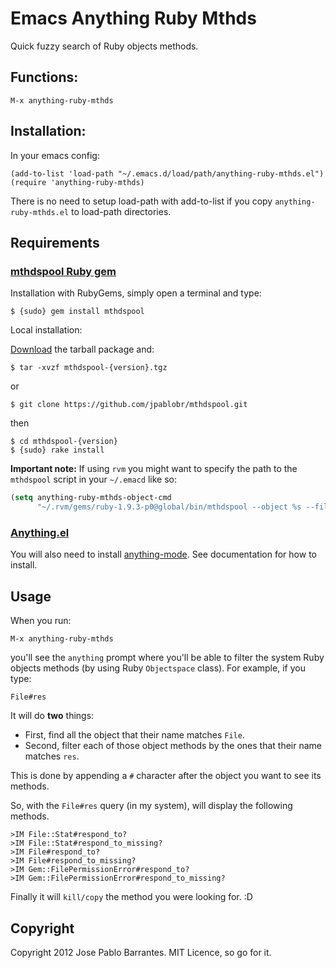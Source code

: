 Emacs Anything Ruby Mthds
========================

Quick fuzzy search of Ruby objects methods.

## Functions:

```
M-x anything-ruby-mthds
```

## Installation:

In your emacs config:

```
(add-to-list 'load-path "~/.emacs.d/load/path/anything-ruby-mthds.el")
(require 'anything-ruby-mthds)
```

There is no need to setup load-path with add-to-list if you copy
`anything-ruby-mthds.el` to load-path directories.

## Requirements

### [mthdspool Ruby gem](http://github.com/jpablobr/mthdspool)

Installation with RubyGems, simply open a terminal and type:

    $ {sudo} gem install mthdspool

Local installation:

[Download](http://github.com/jpablobr/mthdspool/download) the tarball package and:

    $ tar -xvzf mthdspool-{version}.tgz

or

    $ git clone https://github.com/jpablobr/mthdspool.git

then 

    $ cd mthdspool-{version}
    $ {sudo} rake install

__Important note:__ If using `rvm` you might want to specify the path
to the `mthdspool` script in your `~/.emacd` like so:

```lisp
(setq anything-ruby-mthds-object-cmd
      "~/.rvm/gems/ruby-1.9.3-p0@global/bin/mthdspool --object %s --filter %s")
```

### [Anything.el](http://www.emacswiki.org/emacs/Anything)
You will also need to install
[anything-mode](http://www.emacswiki.org/emacs/Anything). See
documentation for how to install.


## Usage

When you run:

    M-x anything-ruby-mthds

you'll see the `anything` prompt where you'll be able to filter the
system Ruby objects methods (by using Ruby `Objectspace` class). For
example, if you type:

    File#res
    
It will do __two__ things: 

* First, find all the object that their name matches `File`.
* Second, filter each of those object methods by the ones that their name matches `res`.

This is done by appending a `#` character after the object you want to
see its methods. 

So, with the `File#res` query (in my system), will display the
following methods.

    >IM File::Stat#respond_to?
    >IM File::Stat#respond_to_missing?
    >IM File#respond_to?
    >IM File#respond_to_missing?
    >IM Gem::FilePermissionError#respond_to?
    >IM Gem::FilePermissionError#respond_to_missing?

Finally it will `kill/copy` the method you were looking for. :D

## Copyright

Copyright 2012 Jose Pablo Barrantes. MIT Licence, so go for it.
